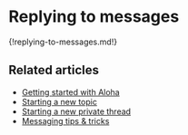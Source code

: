 # Replying to messages

{!replying-to-messages.md!}

## Related articles

* [Getting started with Aloha](/help/getting-started-with-zulip)
* [Starting a new topic](/help/starting-a-new-topic)
* [Starting a new private thread](/help/starting-a-new-private-thread)
* [Messaging tips & tricks](/help/messaging-tips)
